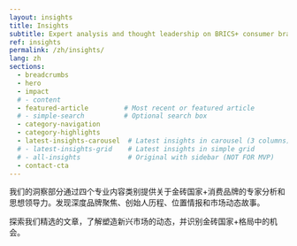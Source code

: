 ```yaml
---
layout: insights
title: Insights
subtitle: Expert analysis and thought leadership on BRICS+ consumer brands
ref: insights
permalink: /zh/insights/
lang: zh
sections:
  - breadcrumbs
  - hero
  - impact
  # - content
  - featured-article         # Most recent or featured article
  # - simple-search          # Optional search box
  - category-navigation
  - category-highlights
  - latest-insights-carousel  # Latest insights in carousel (3 columns)
  # - latest-insights-grid    # Latest insights in simple grid
  # - all-insights            # Original with sidebar (NOT FOR MVP)
  - contact-cta
---
```


我们的洞察部分通过四个专业内容类别提供关于金砖国家+消费品牌的专家分析和思想领导力。发现深度品牌聚焦、创始人历程、位置情报和市场动态故事。

探索我们精选的文章，了解塑造新兴市场的动态，并识别金砖国家+格局中的机会。
